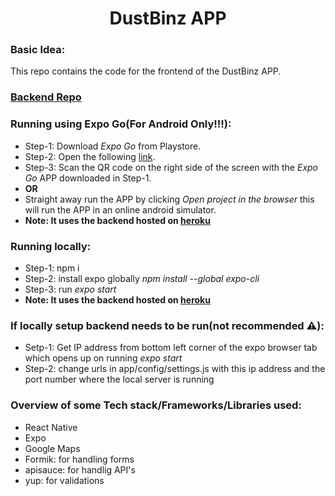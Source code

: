 <h1 align='center'>DustBinz APP</h1>

### Basic Idea:
This repo contains the code for the frontend of the DustBinz APP.

### [Backend Repo](https://github.com/ishanExtreme/Dustbinz-Backend)

### Running using Expo Go(For Android Only!!!):
* Step-1: Download *Expo Go* from Playstore.
* Step-2: Open the following [link](https://expo.io/@_extreme_/projects/DustBinz).
* Step-3: Scan the QR code on the right side of the screen with the *Expo Go* APP downloaded in Step-1.
* **OR**
* Straight away run the APP by clicking *Open project in the browser* this will run the APP in an online android simulator.
* **Note: It uses the backend hosted on [heroku](https://dustbinz-backend.herokuapp.com/)** 


### Running locally:

* Step-1: npm i
* Step-2: install expo globally *npm install --global expo-cli*
* Step-3: run *expo start*
* **Note: It uses the backend hosted on [heroku](https://dustbinz-backend.herokuapp.com/)**

### If locally setup backend needs to be run(not recommended ⚠️):

* Setp-1: Get IP address from bottom left corner of the expo browser tab which opens up on running *expo start*
* Step-2: change urls in app/config/settings.js with this ip address and the port number where the local server is running

### Overview of some Tech stack/Frameworks/Libraries used:

* React Native
* Expo
* Google Maps
* Formik: for handling forms
* apisauce: for handlig API's
* yup: for validations